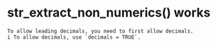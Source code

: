 # str_extract_non_numerics() works

    To allow leading decimals, you need to first allow decimals.
    i To allow decimals, use `decimals = TRUE`.


